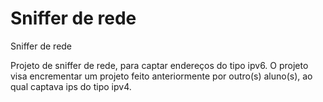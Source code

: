 # Sniffer de rede
 Sniffer de rede 

Projeto de sniffer de rede, para captar endereços do tipo ipv6. O projeto visa encrementar um projeto feito anteriormente por outro(s) aluno(s), ao qual captava ips do tipo ipv4.